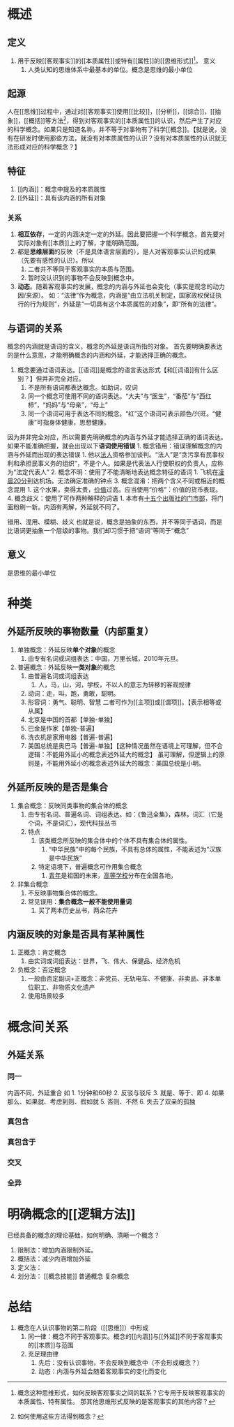 # 概述
## 定义
1. 用于反映[[客观事实]]的[[本质属性]]或特有[[属性]]的[[思维形式]][^1]。
意义
	1. 人类认知的思维体系中最基本的单位。概念是思维的最小单位
## 起源
人在[[思维]]过程中，通过对[[客观事实]]使用[[比较]]，[[分析]]，[[综合]]，[[抽象]]，[[概括]]等方法[^2]，得到对客观事实的[[本质属性]]的认识，然后产生了对应的科学概念。如果只是知道名称，并不等于对事物有了科学[[概念]]。【就是说，没有在研发时使用那些方法，就没有对本质属性的认识？没有对本质属性的认识就无法形成对应的科学概念？】
## 特征
1. [[内涵]]：概念中提及的本质属性
2. [[外延]]：具有该内涵的所有对象
### 关系
1. **相互依存**，一定的内涵决定一定的外延。因此要把握一个科学概念，首先要对实际对象有[[本质]]上的了解，才能明确范围。
2. 都是**思维层面**的反映（不是具体语言层面的），是人对客观事实认识的成果（先要有感性的认识）。所以
	1. 二者并不等同于客观事实的本质与范围。
	2. 暂时没认识到的事物不会反映到概念中。
3. **动态**。随着客观事实的发展，概念的内涵与外延也会变化（事实是观念的动力因/来源）。
如：“法律”作为概念，内涵是“由立法机关制定，国家政权保证执行的行为规则”，外延是“一切具有这个本质属性的对象”，即“所有的法律”。
## 与语词的关系
概念的内涵就是语词的含义，概念的外延是语词所指的对象。
首先要明确要表达的是什么意思，才能明确概念的内涵和外延，才能选择正确的概念。

1. 概念要通过语词表达。[[语词]]是概念的语言表达形式【和[[词语]]有什么区别？】但并非完全对应。
	1. 不是所有语词都表达概念。如助词，叹词
	2. 同一个概念可使用不同的语词表达。“大夫”与“医生”，“番茄”与“西红柿”，“妈妈”与“母亲”，“母上”
	3. 同一个语词可用于表达不同的概念。“红”这个语词可表示颜色/兴旺。“健康”可指身体健康，思想健康。

因为并非完全对应，所以需要先明确概念的内涵与外延才能选择正确的语词表达。如果不能准确把握，就会出现以下**语词使用错误**
	1. 概念错用：错误理解概念的内涵与外延而出现的表达错误
		1. 他以<u>法人</u>资格参加谈判。“法人”是“贪污享有民事权利和承担民事义务的组织”，不是个人。如果是代表法人行使职权的负责人，应称为“法定代表人”
	2. 概念不明：使用了不能清晰地表达概念特征的语词
		1. 飞机在<u>凌晨20分</u>到达机场。无法确定准确的钟点
	3. 概念混淆：把两个含义不同或相近的概念混用
		1. 这个水果，卖得太贵，<u>价值</u>过高。应当使用“价格”：价值的货币表现。
	4. 概念歧义：使用了可作两种解释的词语
		1. 本市有<u>十五个出版社的门市部</u>，将门面粉刷一新。内涵有两解，外延就不同了。

错用、混用、模糊、歧义
也就是说，概念是抽象的东西，并不等同于语词，而是比语词更抽象一个层级的事物。我们却习惯于把“语词”等同于“概念”
## 意义
是思维的最小单位
# 种类
## 外延所反映的事物数量（内部重复）
1. 单独概念：外延反映**单个对象**的概念
	1. 由专有名词或词组表达：中国，万里长城，2010年元旦。
2. 普遍概念：外延反映**一类对象**的概念
	1. 由普遍名词或词组表达
		1. 人，马，山，河，学校，不以人的意志为转移的客观规律
	2. 动词：走，叫，跑，勇敢，聪明。
	3. 形容词：勇气、聪明、智慧
二者可作为[[主项]]或[[谓项]]。【表示相等或从属】
	1. 北京是中国的首都【单独-单独】
	2. 巴金是作家【单独-普遍】
	3. 洗衣机是家用电器【普遍-普遍】
	4. 美国总统是奥巴马【普遍-单独】【这种情况虽然在语境上可理解，但不合逻辑：不能用外延小的概念表述外延大的概念】
虽可理解，但逻辑上的原则是，不能用外延小的概念表述外延大的概念：美国总统是小明。
## 外延所反映的是否是集合
1. 集合概念：反映同类事物的集合体的概念
	1. 由专有名词、普遍名词、词组表达。如：《鲁迅全集》，森林，词汇（它是个词，不是词汇），现代科技丛书
	2. 特点
		1. 该类概念所反映的集合体中的个体不具有集合体的属性。
			1. “中华民族”中的每个民族，不具有总体的属性，不能表述为“汉族是中华民族”
		2. 特定语境下，普遍概念可作用集合概念
			1. <u>青年</u>是祖国的未来，<u>高等学校</u>分布在全国各地，
2. 非集合概念
	1. 不反映事物集合体的概念。
	2. 常见误用：**集合概念一般不能使用量词**
		1. 买了两本历史丛书，两朵花卉
## 内涵反映的对象是否具有某种属性
1. 正概念：肯定概念
	1. 由实词或词组表达：世界，飞、伟大、保健品、经济危机
2. 负概念：否定概念
	1. 一般由否定副词+正概念：非党员、无轨电车、不健康、非卖品、非本单位职工、非物质文化遗产
	2. 使用场景较多
# 概念间关系
## 外延关系
### 同一
内涵不同，外延重合
如
	1. 1分钟和60秒
	2. 反驳与驳斥
	3. 就是、等于、即
	4. 如果那么、如果就、考虑到则、假如就
	5. 否则、不然
	6. 失去了双亲的孤独
### 真包含
### 真包含于
### 交叉
### 全异
# 明确概念的[[逻辑方法]]
已经具备的概念的理论基础，如何明确、清晰一个概念？
1. 限制法：增加内涵限制外延。
2. 概括法：减少内涵增加外延
3. 定义法：
4. 划分法：
[[概念技能]] 
普通概念
复杂概念

# 总结
1. 概念在人认识事物的第二阶段（[[思维]]）中形成
	1. 同一律：概念不同于客观事实。概念的[[内涵]]与[[外延]]不同于客观事实的[[本质]]与范围
	2. 充足理由律
		1. 先后：没有认识事物，不会反映到概念中（不会形成概念？）
		2. 动态：内涵与外延会随着客观事实的变化而变化


[^1]: 概念这种思维形式，如何反映客观事实之间的联系？它专用于反映客观事实的本质属性、特有属性。 那其他思维形式反映的是客观事实的其他内容？
[^2]: 如何使用这些方法得到概念？